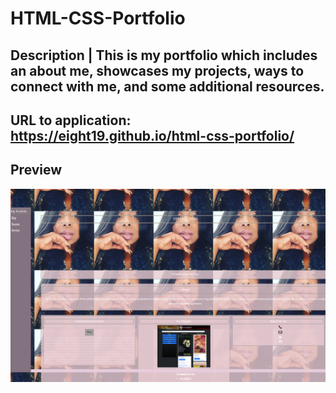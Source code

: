 # HTML-CSS-Portfolio



## Description | This is my portfolio which includes an about me, showcases my projects, ways to connect with me, and some additional resources.

## URL to application: https://eight19.github.io/html-css-portfolio/


## Preview 
![127 0 0 1_5500_index html (1)](https://github.com/Eight19/html-css-portfolio/blob/main/Assets/images/eight19.github.io_html-css-portfolio_%20image.png)


